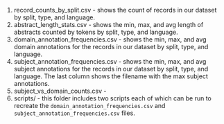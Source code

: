 1. record_counts_by_split.csv - shows the count of records in our dataset by split, type, and language.
2. abstract_length_stats.csv - shows the min, max, and avg length of abstracts counted by tokens by split, type, and language.
3. domain_annotation_frequencies.csv - shows the min, max, and avg domain annotations for the records in our dataset by split, type, and language.
4. subject_annotation_frequencies.csv - shows the min, max, and avg subject annotations for the records in our dataset by split, type, and language. The last column shows the filename with the max subject annotations.
5. subject_vs_domain_counts.csv - 
6. scripts/ - this folder includes two scripts each of which can be run to recreate the `domain_annotation_frequencies.csv` and `subject_annotation_frequencies.csv` files.